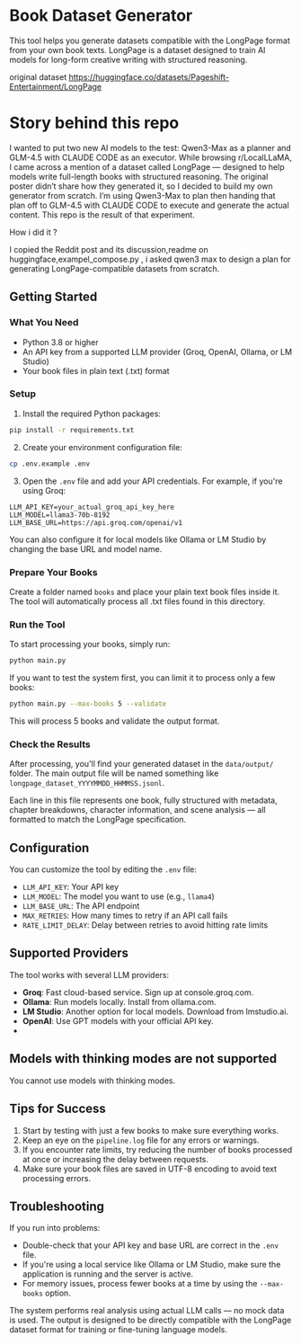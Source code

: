 

# Book Dataset Generator

This tool helps you generate datasets compatible with the LongPage format from your own book texts. LongPage is a dataset designed to train AI models for long-form creative writing with structured reasoning.

original dataset https://huggingface.co/datasets/Pageshift-Entertainment/LongPage 
# Story behind this repo 

I wanted to put two new AI models to the test: Qwen3-Max as a planner and GLM-4.5 with CLAUDE CODE as an executor. While browsing r/LocalLLaMA, I came across a mention of a dataset called LongPage — designed to help models write full-length books with structured reasoning. The original poster didn’t share how they generated it, so I decided to build my own generator from scratch. I’m using Qwen3-Max to plan then handing that plan off to GLM-4.5 with CLAUDE CODE to execute and generate the actual content. This repo is the result of that experiment. 

How i did it ?

I copied the Reddit post and its discussion,readme on huggingface,exampel_compose.py , i asked qwen3 max to design a plan for generating LongPage-compatible datasets from scratch. 
## Getting Started

### What You Need

- Python 3.8 or higher
- An API key from a supported LLM provider (Groq, OpenAI, Ollama, or LM Studio)
- Your book files in plain text (.txt) format

### Setup

1. Install the required Python packages:

```bash
pip install -r requirements.txt
```

2. Create your environment configuration file:

```bash
cp .env.example .env
```

3. Open the `.env` file and add your API credentials. For example, if you're using Groq:

```
LLM_API_KEY=your_actual_groq_api_key_here
LLM_MODEL=llama3-70b-8192
LLM_BASE_URL=https://api.groq.com/openai/v1
```

You can also configure it for local models like Ollama or LM Studio by changing the base URL and model name.

### Prepare Your Books

Create a folder named `books` and place your plain text book files inside it. The tool will automatically process all .txt files found in this directory.

### Run the Tool

To start processing your books, simply run:

```bash
python main.py
```

If you want to test the system first, you can limit it to process only a few books:

```bash
python main.py --max-books 5 --validate
```

This will process 5 books and validate the output format.

### Check the Results

After processing, you'll find your generated dataset in the `data/output/` folder. The main output file will be named something like `longpage_dataset_YYYYMMDD_HHMMSS.jsonl`.

Each line in this file represents one book, fully structured with metadata, chapter breakdowns, character information, and scene analysis — all formatted to match the LongPage specification.

## Configuration

You can customize the tool by editing the `.env` file:

- `LLM_API_KEY`: Your API key
- `LLM_MODEL`: The model you want to use (e.g., `llama4`)
- `LLM_BASE_URL`: The API endpoint
- `MAX_RETRIES`: How many times to retry if an API call fails
- `RATE_LIMIT_DELAY`: Delay between retries to avoid hitting rate limits

## Supported Providers

The tool works with several LLM providers:

- **Groq**: Fast cloud-based service. Sign up at console.groq.com.
- **Ollama**: Run models locally. Install from ollama.com.
- **LM Studio**: Another option for local models. Download from lmstudio.ai.
- **OpenAI**: Use GPT models with your official API key.
- 
## Models with thinking modes are not supported 

You cannot use models with thinking modes.

## Tips for Success

1. Start by testing with just a few books to make sure everything works.
2. Keep an eye on the `pipeline.log` file for any errors or warnings.
3. If you encounter rate limits, try reducing the number of books processed at once or increasing the delay between requests.
4. Make sure your book files are saved in UTF-8 encoding to avoid text processing errors.

## Troubleshooting

If you run into problems:

- Double-check that your API key and base URL are correct in the `.env` file.
- If you're using a local service like Ollama or LM Studio, make sure the application is running and the server is active.
- For memory issues, process fewer books at a time by using the `--max-books` option.

The system performs real analysis using actual LLM calls — no mock data is used. The output is designed to be directly compatible with the LongPage dataset format for training or fine-tuning language models.
